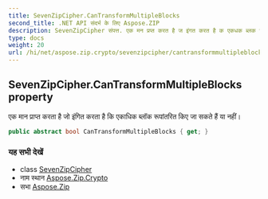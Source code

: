 ```yaml
---
title: SevenZipCipher.CanTransformMultipleBlocks
second_title: .NET API संदर्भ के लिए Aspose.ZIP
description: SevenZipCipher संपत्त. एक मन प्रप्त करत है ज इंगत करत है क एकधक ब्लक रूपंतरत कए ज सकते हैं य नहं
type: docs
weight: 20
url: /hi/net/aspose.zip.crypto/sevenzipcipher/cantransformmultipleblocks/
---
```

## SevenZipCipher.CanTransformMultipleBlocks property

एक मान प्राप्त करता है जो इंगित करता है कि एकाधिक ब्लॉक रूपांतरित किए जा सकते हैं या नहीं।

```csharp
public abstract bool CanTransformMultipleBlocks { get; }
```

### यह सभी देखें

* class [SevenZipCipher](../)
* नाम स्थान [Aspose.Zip.Crypto](../../sevenzipcipher/)
* सभा [Aspose.Zip](../../../)


